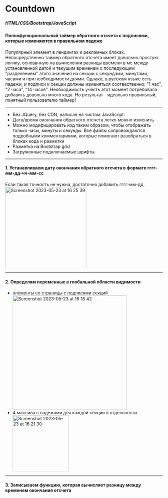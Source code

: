 # Countdown

<h5>HTML/CSS/Bootstrap/JavaScript</h5>
<h4>Полнофункциональный таймер обратного отсчета с подписями, которые изменяются в правильном падеже</h4>
Популярный элемент в лендингах и рекламных блоках.<br>
Непосредственно таймер обратного отсчета имеет довольно простую логику, основанную на вычислении разницы времени в мс между установленной датой и текущим временем с последующим "разделением" этого значения на секции с секундами, минутами, часами и при необходимости днями. Однако, в русском языке есть падежи, и подписи к секции должны изменяться соотвественно: "1 час", "2 часа", "14 часов". Необходимость учесть этот момент потребовала добавить довольно много кода. Но результат - идеально правильный, понятный пользователю таймер!
<hr>

<ul>
  <li>Без JQuery, без CDN, написан на чистом JavaScript.</li>
  <li>Дату/время окончания обратного отсчета легко можно изменить</li>
  <li>Можно модифицировать код таким образом, чтобы отображать только часы, минуты и секунды. Все файлы сопровождаются подробными комментариями, которые помогают разобраться в блоках кода и разметки</li>
  <li>Разметка на Bootstrap grid</li>
  <li>Загруженные подключаемые шрифты</li>
</ul>
<hr>

<h4>1. Устанавливаем дату окончания обратного отсчета в формате гггг-мм-дд-чч-мм-сс</h4> 
Если такая точность не нужна, достаточно добавить гггг-мм-дд.
<img width="259" alt="Screenshot 2023-05-23 at 16 25 39" src="https://github.com/polousova/countdown/assets/113363158/affa48bd-a550-4168-8ba8-f5cb584d3083">

<hr>
<h4>2. Определям переменные в глобальной области видимости</h4>
<ul>
  <li>элементы со страницы с подписями секций</li>

<img width="365" alt="Screenshot 2023-05-23 at 16 18 42" src="https://github.com/polousova/countdown/assets/113363158/5b660128-526a-4a99-899d-247ea36ead4a">
  <li>4 массива с падежами для каждой секции в отдельности</li>
  
  <img width="179" alt="Screenshot 2023-05-23 at 16 21 30" src="https://github.com/polousova/countdown/assets/113363158/cd058226-5d83-400e-9f5c-ac2c89074647">

</ul>
<hr>
<h4>3. Записываем функцию, которая вычисляет разницу между временем окончания отсчета
